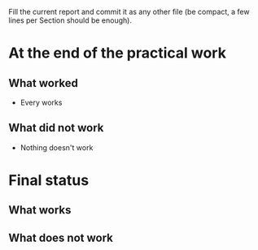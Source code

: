 
Fill the current report and commit it as any other file (be compact, a few lines per Section should be enough).

# At the end of the practical work

## What worked
- Every works

## What did not work
- Nothing doesn't work


# Final status

## What works

## What does not work

